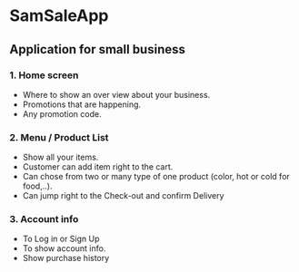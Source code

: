 # SamSaleApp
## Application for small business

### 1. Home screen
- Where to show an over view about your business.
- Promotions that are happening.
- Any promotion code.

### 2. Menu / Product List
- Show all your items.
- Customer can add item right to the cart.
- Can chose from two or many type of one product (color, hot or cold for food,..).
- Can jump right to the Check-out and confirm Delivery

### 3. Account info 
- To Log in or Sign Up
- To show account info.
- Show purchase history